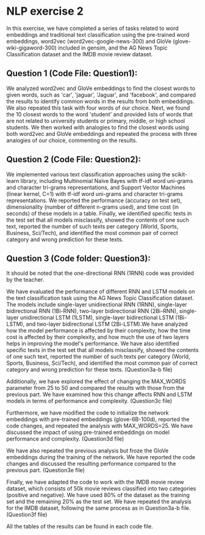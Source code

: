 # NLP exercise 2

In this exercise, we have completed a series of tasks related to word embeddings and traditional text classification using the pre-trained word embeddings, word2vec (word2vec-google-news-300) and GloVe (glove-wiki-gigaword-300) included in gensim, and the AG News Topic Classification dataset and the IMDB movie review dataset.

## Question 1 (Code File: Question1):
We analyzed word2vec and GloVe embeddings to find the closest words to given words, such as 'car', 'jaguar', 'Jaguar', and 'facebook', and compared the results to identify common words in the results from both embeddings. We also repeated this task with four words of our choice. Next, we found the 10 closest words to the word 'student' and provided lists of words that are not related to university students or primary, middle, or high school students. We then worked with analogies to find the closest words using both word2vec and GloVe embeddings and repeated the process with three analogies of our choice, commenting on the results.

## Question 2 (Code File: Question2):
We implemented various text classification approaches using the scikit-learn library, including Multinomial Naïve Bayes with tf-idf word uni-grams and character tri-grams representations, and Support Vector Machines (linear kernel, C=1) with tf-idf word uni-grams and character tri-grams representations. We reported the performance (accuracy on test set), dimensionality (number of different n-grams used), and time cost (in seconds) of these models in a table. Finally, we identified specific texts in the test set that all models misclassify, showed the contents of one such text, reported the number of such texts per category (World, Sports, Business, Sci/Tech), and identified the most common pair of correct category and wrong prediction for these texts.


## Question 3 (Code folder: Question3):
It should be noted that the one-directional RNN (1RNN) code was provided by the teacher.

We have evaluated the performance of different RNN and LSTM models on the text classification task using the AG News Topic Classification dataset. The models include single-layer unidirectional RNN (1RNN), single-layer bidirectional RNN (1Bi-RNN), two-layer bidirectional RNN (2Bi-RNN), single-layer unidirectional LSTM (1LSTM), single-layer bidirectional LSTM (1Bi-LSTM), and two-layer bidirectional LSTM (2Bi-LSTM).We have analyzed how the model performance is affected by their complexity, how the time cost is affected by their complexity, and how much the use of two layers helps in improving the model's performance. We have also identified specific texts in the test set that all models misclassify, showed the contents of one such text, reported the number of such texts per category (World, Sports, Business, Sci/Tech), and identified the most common pair of correct category and wrong prediction for these texts. (Question3a-b file)

Additionally, we have explored the effect of changing the MAX_WORDS parameter from 25 to 50 and compared the results with those from the previous part. We have examined how this change affects RNN and LSTM models in terms of performance and complexity. (Question3c file)

Furthermore, we have modified the code to initialize the network embeddings with pre-trained embeddings (glove-6B-100d), reported the code changes, and repeated the analysis with MAX_WORDS=25. We have discussed the impact of using pre-trained embeddings on model performance and complexity. (Question3d file)

We have also repeated the previous analysis but froze the GloVe embeddings during the training of the network. We have reported the code changes and discussed the resulting performance compared to the previous part. (Question3e file)

Finally, we have adapted the code to work with the IMDB movie review dataset, which consists of 50k movie reviews classified into two categories (positive and negative). We have used 80% of the dataset as the training set and the remaining 20% as the test set. We have repeated the analysis for the IMDB dataset, following the same process as in Question3a-b file. (Question3f file)

All the tables of the results can be found in each code file.


